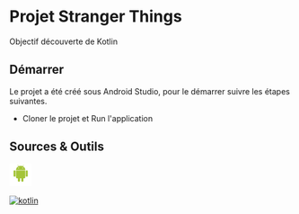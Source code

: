 # Projet Stranger Things

Objectif découverte de Kotlin

## Démarrer

Le projet a été créé sous Android Studio, pour le démarrer suivre les étapes suivantes.

- Cloner le projet et Run l'application

## Sources & Outils

<a href="https://developer.android.com" target="_blank" rel="noreferrer"> <img src="https://raw.githubusercontent.com/devicons/devicon/master/icons/android/android-original-wordmark.svg" alt="android" width="40" height="40"/> </a>

<a href="https://kotlinlang.org" target="_blank" rel="noreferrer"> <img src="https://www.vectorlogo.zone/logos/kotlinlang/kotlinlang-icon.svg" alt="kotlin" width="40" height="40"/> </a> 
